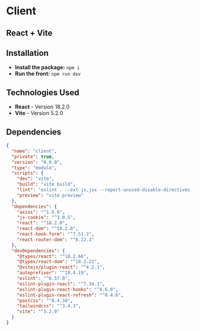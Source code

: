 # Client

## React + Vite

## Installation

- **Install the package:** `npm i`
- **Run the front:** `npm run dev`

## Technologies Used
- **React** - Version 18.2.0
- **Vite** - Version 5.2.0

## Dependencies
```json
{
  "name": "client",
  "private": true,
  "version": "0.0.0",
  "type": "module",
  "scripts": {
    "dev": "vite",
    "build": "vite build",
    "lint": "eslint . --ext js,jsx --report-unused-disable-directives --max-warnings 0",
    "preview": "vite preview"
  },
  "dependencies": {
    "axios": "^1.6.8",
    "js-cookie": "^3.0.5",
    "react": "^18.2.0",
    "react-dom": "^18.2.0",
    "react-hook-form": "^7.51.2",
    "react-router-dom": "^6.22.3"
  },
  "devDependencies": {
    "@types/react": "^18.2.66",
    "@types/react-dom": "^18.2.22",
    "@vitejs/plugin-react": "^4.2.1",
    "autoprefixer": "^10.4.19",
    "eslint": "^8.57.0",
    "eslint-plugin-react": "^7.34.1",
    "eslint-plugin-react-hooks": "^4.6.0",
    "eslint-plugin-react-refresh": "^0.4.6",
    "postcss": "^8.4.38",
    "tailwindcss": "^3.4.3",
    "vite": "^5.2.0"
  }
}
